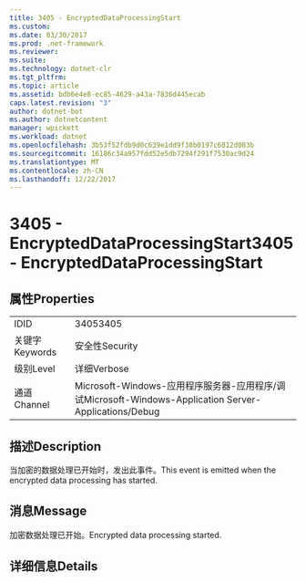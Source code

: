 ```yaml
---
title: 3405 - EncryptedDataProcessingStart
ms.custom: 
ms.date: 03/30/2017
ms.prod: .net-framework
ms.reviewer: 
ms.suite: 
ms.technology: dotnet-clr
ms.tgt_pltfrm: 
ms.topic: article
ms.assetid: bdb6e4e8-ec85-4629-a43a-7836d445ecab
caps.latest.revision: "3"
author: dotnet-bot
ms.author: dotnetcontent
manager: wpickett
ms.workload: dotnet
ms.openlocfilehash: 3b53f52fdb9d0c639e1dd9f38b0197c6812d083b
ms.sourcegitcommit: 16186c34a957fdd52e5db7294f291f7530ac9d24
ms.translationtype: MT
ms.contentlocale: zh-CN
ms.lasthandoff: 12/22/2017
---
```

# <a name="3405---encrypteddataprocessingstart"></a><span data-ttu-id="1781f-102">3405 - EncryptedDataProcessingStart</span><span class="sxs-lookup"><span data-stu-id="1781f-102">3405 - EncryptedDataProcessingStart</span></span>
## <a name="properties"></a><span data-ttu-id="1781f-103">属性</span><span class="sxs-lookup"><span data-stu-id="1781f-103">Properties</span></span>  
  
|||  
|-|-|  
|<span data-ttu-id="1781f-104">ID</span><span class="sxs-lookup"><span data-stu-id="1781f-104">ID</span></span>|<span data-ttu-id="1781f-105">3405</span><span class="sxs-lookup"><span data-stu-id="1781f-105">3405</span></span>|  
|<span data-ttu-id="1781f-106">关键字</span><span class="sxs-lookup"><span data-stu-id="1781f-106">Keywords</span></span>|<span data-ttu-id="1781f-107">安全性</span><span class="sxs-lookup"><span data-stu-id="1781f-107">Security</span></span>|  
|<span data-ttu-id="1781f-108">级别</span><span class="sxs-lookup"><span data-stu-id="1781f-108">Level</span></span>|<span data-ttu-id="1781f-109">详细</span><span class="sxs-lookup"><span data-stu-id="1781f-109">Verbose</span></span>|  
|<span data-ttu-id="1781f-110">通道</span><span class="sxs-lookup"><span data-stu-id="1781f-110">Channel</span></span>|<span data-ttu-id="1781f-111">Microsoft-Windows-应用程序服务器-应用程序/调试</span><span class="sxs-lookup"><span data-stu-id="1781f-111">Microsoft-Windows-Application Server-Applications/Debug</span></span>|  
  
## <a name="description"></a><span data-ttu-id="1781f-112">描述</span><span class="sxs-lookup"><span data-stu-id="1781f-112">Description</span></span>  
 <span data-ttu-id="1781f-113">当加密的数据处理已开始时，发出此事件。</span><span class="sxs-lookup"><span data-stu-id="1781f-113">This event is emitted when the encrypted data processing has started.</span></span>  
  
## <a name="message"></a><span data-ttu-id="1781f-114">消息</span><span class="sxs-lookup"><span data-stu-id="1781f-114">Message</span></span>  
 <span data-ttu-id="1781f-115">加密数据处理已开始。</span><span class="sxs-lookup"><span data-stu-id="1781f-115">Encrypted data processing started.</span></span>  
  
## <a name="details"></a><span data-ttu-id="1781f-116">详细信息</span><span class="sxs-lookup"><span data-stu-id="1781f-116">Details</span></span>
